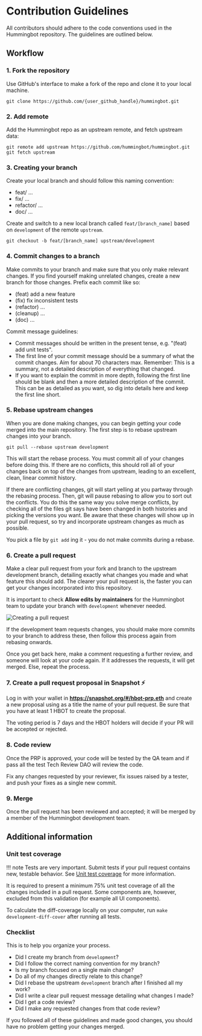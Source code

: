 # **Contribution Guidelines**

All contributors should adhere to the code conventions used in the Hummingbot repository. The guidelines are outlined below.

## **Workflow**
### **1. Fork the repository**

Use GitHub's interface to make a fork of the repo and clone it to your local machine.

```
git clone https://github.com/{user_github_handle}/hummingbot.git
```

### **2. Add remote**
Add the Hummingbot repo as an upstream remote, and fetch upstream data:

```
git remote add upstream https://github.com/hummingbot/hummingbot.git
git fetch upstream
```

### **3. Creating your branch**

Create your local branch and should follow this naming convention:

- feat/ ...
- fix/ ...
- refactor/ ...
- doc/ ...

Create and switch to a new local branch called `feat/[branch_name]` based on `development` of the remote `upstream`.

```
git checkout -b feat/[branch_name] upstream/development
```

### **4. Commit changes to a branch**

Make commits to your branch and make sure that you only make relevant changes. If you find yourself making unrelated changes, create a new branch for those changes. Prefix each commit like so:

- (feat) add a new feature
- (fix) fix inconsistent tests
- (refactor) ...
- (cleanup) ...
- (doc) ...


Commit message guidelines:

- Commit messages should be written in the present tense, e.g. "(feat) add unit tests".
- The first line of your commit message should be a summary of what the commit changes. Aim for about 70 characters max. Remember: This is a summary, not a detailed description of everything that changed.
- If you want to explain the commit in more depth, following the first line should be blank and then a more detailed description of the commit. This can be as detailed as you want, so dig into details here and keep the first line short.

### **5. Rebase upstream changes**

When you are done making changes, you can begin getting your code merged into the main repository. The first step is to rebase upstream changes into your branch.

```
git pull --rebase upstream development
```

This will start the rebase process. You must commit all of your changes before doing this. If there are no conflicts, this should roll all of your changes back on top of the changes from upstream, leading to an excellent, clean, linear commit history.

If there are conflicting changes, git will start yelling at you partway through the rebasing process. Then, git will pause rebasing to allow you to sort out the conflicts. You do this the same way you solve merge conflicts, by checking all of the files git says have been changed in both histories and picking the versions you want. Be aware that these changes will show up in your pull request, so try and incorporate upstream changes as much as possible.

You pick a file by `git add` ing it - you do not make commits during a rebase.

### **6. Create a pull request**

Make a clear pull request from your fork and branch to the upstream development branch, detailing exactly what changes you made and what feature this should add. The clearer your pull request is, the faster you can get your changes incorporated into this repository.

It is important to check **Allow edits by maintainers** for the Hummingbot team to update your branch with `development` whenever needed.

![Creating a pull request](/assets/img/pull-request-sample.png)

If the development team requests changes, you should make more commits to your branch to address these, then follow this process again from rebasing onwards.

Once you get back here, make a comment requesting a further review, and someone will look at your code again. If it addresses the requests, it will get merged. Else, repeat the process.

### **7. Create a pull request proposal in Snapshot ⚡️**

Log in with your wallet in **https://snapshot.org/#/hbot-prp.eth** and create a new proposal using as a title the name of your pull request.
Be sure that you have at least 1 HBOT to create the proposal.

The voting period is 7 days and the HBOT holders will decide if your PR will be accepted or rejected.

### **8. Code review**

Once the PRP is approved, your code will be tested by the QA team and if pass all the test Tech Review DAO will review the code.

Fix any changes requested by your reviewer, fix issues raised by a tester, and push your fixes as a single new commit.

### **9. Merge**

Once the pull request has been reviewed and accepted; it will be merged by a member of the Hummingbot development team.

## Additional information
### Unit test coverage

!!! note
      Tests are very important. Submit tests if your pull request contains new, testable behavior. See [Unit test coverage](#unit-test-coverage) for more information.

It is required to present a minimum 75% unit test coverage of all the changes included in a pull request. Some components are, however, excluded from this validation (for example all UI components).

To calculate the diff-coverage locally on your computer, run `make development-diff-cover` after running all tests.

### Checklist

This is to help you organize your process.

- Did I create my branch from `development`?
- Did I follow the correct naming convention for my branch?
- Is my branch focused on a single main change?
- Do all of my changes directly relate to this change?
- Did I rebase the upstream `development` branch after I finished all my work?
- Did I write a clear pull request message detailing what changes I made?
- Did I get a code review?
- Did I make any requested changes from that code review?

If you followed all of these guidelines and made good changes, you should have no problem getting your changes merged.

